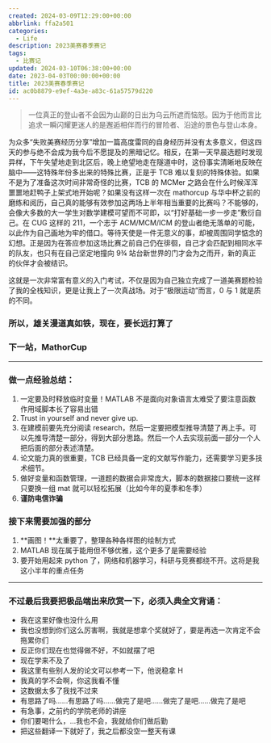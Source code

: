 ```yaml
---
created: 2024-03-09T12:29:00+00:00
abbrlink: ffa2a501
categories:
  - Life
description: 2023美赛春季赛记
tags:
  - 比赛记
updated: 2024-03-10T06:38:00+00:00
date: 2023-04-03T00:00:00+00:00
title: 2023美赛春季赛记
id: ac0b8879-e9ef-4a3e-a83c-61a57579d220
---
```


> 一位真正的登山者不会因为山巅的日出为乌云所遮而恼怒。因为于他而言比追求一瞬闪耀更迷人的是邂逅相伴而行的冒险者、沿途的景色与登山本身。

为众多“失败美赛经历分享”增加一篇高度雷同的自身经历并没有太多意义，但这四天的参与绝不会成为我今后不愿提及的黑暗记忆。相反，在第一天早晨选题时发现异样，下午失望地走到北区后，晚上绝望地走在隧道中时，这份事实清晰地反映在脑中——这特殊年份多出来的特殊比赛，正是于 TCB 难以复刻的特殊体验。如果不是为了准备这次时间非常奇怪的比赛，TCB 的 MCMer 之路会在什么时候浑浑噩噩地赶鸭子上架式地开始呢？如果没有这样一次在 mathorcup 与华中杯之前的磨练和阅历，自己真的能够有效参加这两场上半年相当重要的比赛吗？不能够的，会像大多数的大一学生对数学建模可望而不可即，以“打好基础一步一步走”敷衍自己。在 CUG 这样的 211，一个志于 ACM/MCM/ICM 的登山者绝无落单的可能，以此作为自己画地为牢的借口。等待天使是一件无意义的事，却被周围同学惦念的幻想。正是因为在答应参加这场比赛之前自己仍在徘徊，自己才会匹配到相同水平的队友，也只有在自己坚定地撞向 9¾ 站台新世界的门才会为之而开，新的真正的伙伴才会被结识。

这就是一次非常富有意义的入门考试，不仅是因为自己独立完成了一道美赛题检验了我的全栈知识，更是让我上了一次真战场。对于“极限运动”而言，0 与 1 就是质的不同。

### **所以，雄关漫道真如铁，现在，要长远打算了**

### **下一站，MathorCup**

---

### **做一点经验总结：**

1. 一定要及时释放临时变量！MATLAB 不是面向对象语言太难受了要注意函数作用域脚本长了容易出错
2. Trust in yourself and never give up.
3. 在建模前要先充分阅读 research，然后一定要把模型推导清楚了再上手。可以先推导清楚一部分，得到大部分思路。然后一个人去实现前面一部分一个人把后面的部分表述清楚。
4. 论文能力真的很重要，TCB 已经具备一定的文献写作能力，还需要学习更多技术细节。
5. 做好变量和函数管理，一道题的数据会非常庞大，脚本的数据接口要统一这样只要换一组 mat 就可以轻松拓展（比如今年的夏季和冬季）
6. **谨防电信诈骗**

### **接下来需要加强的部分**

1. **画图！**太重要了，整理各种各样图的绘制方式
2. MATLAB 现在属于能用但不够优雅，这个更多了是需要经验
3. 要开始用起来 python 了，网络和机器学习，科研与竞赛都绕不开。这将是我这小半年的重点任务

---

### **不过最后我要把极品端出来欣赏一下，必须入典全文背诵：**

- 我在这里好像也没什么用
- 我也没想到你们这么厉害啊，我就是想拿个奖就好了，要是再选一次肯定不会拖累你们
- 反正你们现在也觉得做不好，不如就摆了吧
- 现在学来不及了
- 我这里有些别人发的论文可以参考一下，他说稳拿 H
- 我真的学不会啊，你这我看不懂
- 这数据太多了我找不过来
- 有思路了吗……有思路了吗……做完了是吧……做完了是吧……做完了是吧
- 有急事，之前约的学院老师的讲座
- 你们要喝什么，…我也不会，我就给你们做后勤
- 把这些翻译一下就好了，我之后都没空一整天有课
